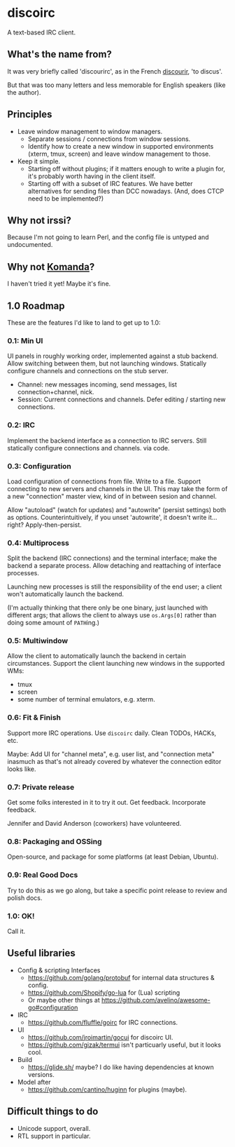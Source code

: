 # discoirc
A text-based IRC client.

## What's the name from?
It was very briefly called 'discourirc', as in the French
[discourir](https://en.wiktionary.org/wiki/discourir), 'to discus'.

But that was too many letters and less memorable for English speakers (like the
author).


## Principles

* Leave window management to window managers.
  * Separate sessions / connections from window sessions.
  * Identify how to create a new window in supported environments (xterm, tmux,
    screen) and leave window management to those.
* Keep it simple.
  * Starting off without plugins; if it matters enough to write a plugin for,
    it's probably worth having in the client itself.
  * Starting off with a subset of IRC features. We have better alternatives for
    sending files than DCC nowadays. (And, does CTCP need to be implemented?)

## Why not irssi?
Because I'm not going to learn Perl, and the config file is untyped and
undocumented.

## Why not [Komanda](https://github.com/mephux/comanda-cli)?
I haven't tried it yet! Maybe it's fine.

## 1.0 Roadmap

These are the features I'd like to land to get up to 1.0:

### 0.1: Min UI
UI panels in roughly working order, implemented against a stub backend.
Allow switching between them, but not launching windows. Statically
configure channels and connections on the stub server.

* Channel: new messages incoming, send messages, list connection+channel,
  nick.
* Session: Current connections and channels. Defer editing / starting new
  connections.

### 0.2: IRC
Implement the backend interface as a connection to IRC servers. Still
statically configure connections and channels. via code.

### 0.3: Configuration
Load configuration of connections from file. Write to a file. Support connecting
to new servers and channels in the UI. This may take the form of a new
"connection" master view, kind of in between sesion and channel.

Allow "autoload" (watch for updates) and "autowrite" (persist settings)
both as options. Counterintuitively, if you unset 'autowrite', it doesn't write
it... right? Apply-then-persist.

### 0.4: Multiprocess
Split the backend (IRC connections) and the terminal interface; make the backend a separate
process. Allow detaching and reattaching of interface processes.

Launching new processes is still the responsibility of the end user; a client
won't automatically launch the backend.

(I'm actually thinking that there only be one binary, just launched with
different args; that allows the client to always use `os.Args[0]` rather than
doing some amount of `PATH`ing.)

### 0.5: Multiwindow
Allow the client to automatically launch the backend in certain circumstances.
Support the client launching new windows in the supported WMs:

* tmux
* screen
* some number of terminal emulators, e.g. xterm.

### 0.6: Fit & Finish
Support more IRC operations. Use `discoirc` daily. Clean TODOs, HACKs, etc.

Maybe: Add UI for "channel meta", e.g. user list, and "connection meta" inasmuch
as that's not already covered by whatever the connection editor looks like.

### 0.7: Private release
Get some folks interested in it to try it out. Get feedback. Incorporate
feedback.

Jennifer and David Anderson (coworkers) have volunteered.

### 0.8: Packaging and OSSing
Open-source, and package for some platforms (at least Debian, Ubuntu).

### 0.9: Real Good Docs
Try to do this as we go along, but take a specific point release to review and
polish docs.

### 1.0: OK!
Call it.


## Useful libraries

* Config & scripting Interfaces
  * https://github.com/golang/protobuf for internal data structures & config.
  * https://github.com/Shopify/go-lua for (Lua) scripting
  * Or maybe other things at https://github.com/avelino/awesome-go#configuration
* IRC
  * https://github.com/fluffle/goirc for IRC connections.
* UI
  * https://github.com/jroimartin/gocui for discoirc UI.
  * https://github.com/gizak/termui isn't particuarly useful, but it looks cool.
* Build
  * https://glide.sh/ maybe? I do like having dependencies at known versions.
* Model after
  * https://github.com/cantino/huginn for plugins (maybe).

## Difficult things to do
* Unicode support, overall.
* RTL support in particular.
